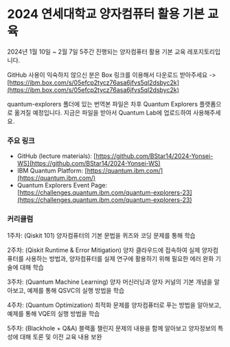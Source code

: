 # 2024 연세대학교 양자컴퓨터 활용 기본 교육

2024년 1월 10일 ~ 2월 7일 5주간 진행되는 양자컴퓨터 활용 기본 교육 레포지토리입니다.

GitHub 사용이 익숙하지 않으신 분은 Box 링크를 이용해서 다운로드 받아주세요 -> [https://ibm.box.com/s/05efcp2tycz76asa6jfvs5ql2dsbyc2k](https://ibm.box.com/s/05efcp2tycz76asa6jfvs5ql2dsbyc2k)

quantum-explorers 폴더에 있는 번역본 파일은 차후 Quantum Explorers 플랫폼으로 옮겨질 예정입니다. 지금은 파일을 받아서 Quantum Lab에 업로드하여 사용해주세요.

### 주요 링크

- GitHub (lecture materials): [https://github.com/BStar14/2024-Yonsei-WS](https://github.com/BStar14/2024-Yonsei-WS)
- IBM Quantum Platform: [https://quantum.ibm.com/](https://quantum.ibm.com/)
- Quantum Explorers Event Page: [https://challenges.quantum.ibm.com/quantum-explorers-23](https://challenges.quantum.ibm.com/quantum-explorers-23)

### 커리큘럼

1주차: (Qiskit 101) 양자컴퓨터의 기본 문법을 퀴즈와 코딩 문제를 통해 학습

2주차: (Qiskit Runtime & Error Mitigation) 양자 클라우드에 접속하여 실제 양자컴퓨터를 사용하는 방법과, 양자컴퓨터를 실제 연구에 활용하기 위해 필요한 에러 완화 기술에 대해 학습

3주차: (Quantum Machine Learning) 양자 머신러닝과 양자 커널의 기본 개념을 알아보고, 예제를 통해 QSVC의 실행 방법을 학습

4주차: (Quantum Optimization) 최적화 문제를 양자컴퓨터로 푸는 방법을 알아보고, 예제를 통해 VQE의 실행 방법을 학습

5주차: (Blackhole + Q&A) 블랙홀 챌린지 문제의 내용을 함께 알아보고 양자정보의 특성에 대해 토론 및 이전 교육 내용 보완
